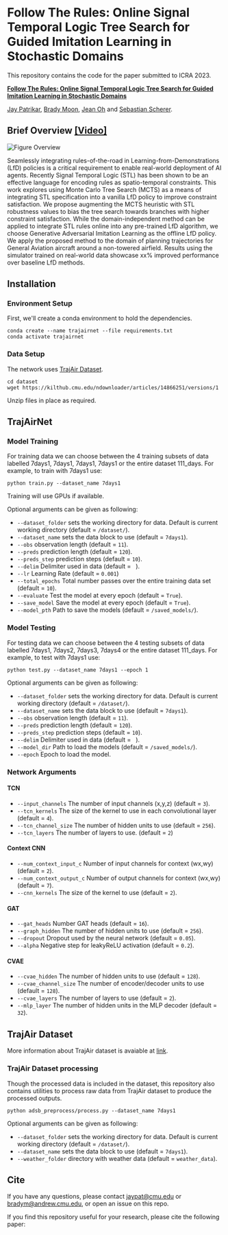 # Follow The Rules: Online Signal Temporal Logic Tree Search for Guided Imitation Learning in Stochastic Domains

This repository contains the code for the paper submitted to ICRA 2023. 

[**Follow The Rules: Online Signal Temporal Logic Tree Search for Guided Imitation Learning in Stochastic Domains**](https://arxiv.org/abs/) 

[Jay Patrikar](https://jaypatrikar.me/), [Brady Moon](https://bradymoon.com/), [Jean Oh](https://www.cs.cmu.edu/~./jeanoh/) and [Sebastian Scherer](https://www.ri.cmu.edu/ri-faculty/sebastian-scherer/).


## Brief Overview [[Video]](https://youtu.be/elAQXrxB2gw)

![Figure Overview](images/Fig1v4.png)

 Seamlessly integrating rules-of-the-road in Learning-from-Demonstrations (LfD) policies is a critical requirement to enable real-world deployment of AI agents.
Recently Signal Temporal Logic (STL) has been shown to be an effective language for encoding rules as spatio-temporal constraints. 
This work explores using Monte Carlo Tree Search (MCTS) as a means of integrating STL specification into a vanilla LfD policy to improve constraint satisfaction. We propose augmenting the MCTS heuristic with STL robustness values to bias the tree search towards branches with higher constraint satisfaction. While the domain-independent method can be applied to integrate STL rules online into any pre-trained LfD algorithm, we choose Generative Adversarial Imitation Learning as the offline LfD policy. We apply the proposed method to the domain of planning trajectories for General Aviation aircraft around a non-towered airfield. Results using the simulator trained on real-world data showcase xx\% improved performance over baseline LfD methods.
## Installation
### Environment Setup

First, we'll create a conda environment to hold the dependencies.

```
conda create --name trajairnet --file requirements.txt
conda activate trajairnet
```

### Data Setup

The network uses [TrajAir Dataset](https://theairlab.org/trajair/).

```
cd dataset
wget https://kilthub.cmu.edu/ndownloader/articles/14866251/versions/1
```

Unzip files in place as required.

## TrajAirNet

### Model Training

For training data we can choose between the 4 training subsets of data labelled 7days1, 7days1, 7days1, 7days1 or the entire dataset 111_days. For example, to train with 7days1 use: 

`python train.py --dataset_name 7days1`

Training will use GPUs if available.

Optional arguments can be given as following:

- `--dataset_folder` sets the working directory for data. Default is current working directory (default = `/dataset/`). 
- `--dataset_name` sets the data block to use (default = `7days1`).
- `--obs` observation length (default = `11`).
- `--preds` prediction length (default = `120`).
- `--preds_step` prediction steps (default = `10`).
- `--delim` Delimiter used in data (default = ` `).
- `--lr` Learning Rate (default = `0.001`)
- `--total_epochs` Total number passes over the entire training data set (default = `10`).
- `--evaluate` Test the model at every epoch (default = `True`).
- `--save_model` Save the model at every epoch (default = `True`).
- `--model_pth` Path to save the models (default = `/saved_models/`).


### Model Testing

For testing data we can choose between the 4 testing subsets of data labelled 7days1, 7days2, 7days3, 7days4 or the entire dataset 111_days. For example, to test with 7days1 use: 

`python test.py --dataset_name 7days1 --epoch 1`

Optional arguments can be given as following:

- `--dataset_folder` sets the working directory for data. Default is current working directory (default = `/dataset/`). 
- `--dataset_name` sets the data block to use (default = `7days1`).
- `--obs` observation length (default = `11`).
- `--preds` prediction length (default = `120`).
- `--preds_step` prediction steps (default = `10`).
- `--delim` Delimiter used in data (default = ` `).
- `--model_dir` Path to load the models (default = `/saved_models/`).
- `--epoch` Epoch to load the model. 

### Network Arguments
#### TCN 
- `--input_channels` The number of input channels (x,y,z) (default = `3`).
- `--tcn_kernels` The size of the kernel to use in each convolutional layer (default = `4`).
- `--tcn_channel_size` The number of hidden units to use (default = `256`).
- `--tcn_layers` The number of layers to use. (default = `2`)

#### Context CNN 
- `--num_context_input_c` Number of input channels for context (wx,wy) (default = `2`).
- `--num_context_output_c` Number of output channels for context (wx,wy) (default = `7`).
- `--cnn_kernels`  The size of the kernel to use (default = `2`).
#### GAT 
- `--gat_heads` Number GAT heads (default = `16`).
- `--graph_hidden` The number of hidden units to use (default = `256`).
- `--dropout` Dropout used by the neural network (default = `0.05`).
- `--alpha` Negative step for leakyReLU activation (default = `0.2`).
#### CVAE 
- `--cvae_hidden` The number of hidden units to use (default = `128`).
- `--cvae_channel_size` The number of encoder/decoder units to use (default = `128`).
- `--cvae_layers` The number of layers to use (default = `2`).
- `--mlp_layer`  The number of hidden units in the MLP decoder (default = `32`).


## TrajAir Dataset

More information about TrajAir dataset is avaiable at [link](https://theairlab.org/trajair/).

### TrajAir Dataset processing

Though the processed data is included in the dataset, this repository also contains utilities to process raw data from TrajAir dataset to produce the processed outputs. 

`python adsb_preprocess/process.py --dataset_name 7days1`

Optional arguments can be given as following:

- `--dataset_folder` sets the working directory for data. Default is current working directory (default = `/dataset/`).  
- `--dataset_name` sets the data block to use (default = `7days1`).
- `--weather_folder` directory with weather data (default = `weather_data`).

## Cite
If you have any questions, please contact [jaypat@cmu.edu](mailto:jaypat@cmu.edu) or 
[bradym@andrew.cmu.edu](mailto:bradym@andrew.cmu.edu), or open an issue on this repo. 

If you find this repository useful for your research, please cite the following paper:
